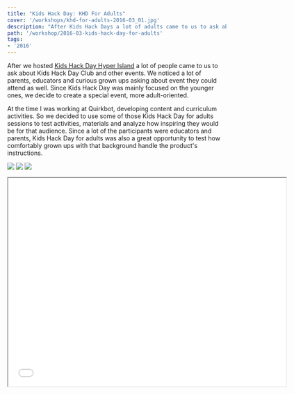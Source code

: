 ```yaml
---
title: "Kids Hack Day: KHD For Adults"
cover: '/workshops/khd-for-adults-2016-03_01.jpg'
description: "After Kids Hack Days a lot of adults came to us to ask about participation. We decide to create a special event only for them."
path: '/workshop/2016-03-kids-hack-day-for-adults'
tags:
- '2016'
---
```


After we hosted [Kids Hack Day Hyper Island](./workshop/2016-03-kids-hack-day-hyper-island) a lot of people came to us to ask about Kids Hack Day Club and other events. We noticed a lot of parents, educators and curious grown ups asking about event they could attend as well. Since Kids Hack Day was mainly focused on the younger ones, we decide to create a special event, more adult-oriented.

At the time I was working at Quirkbot, developing content and curriculum activities. So we decided to use some of those Kids Hack Day for adults sessions to test activities, materials and analyze how inspiring they would be for that audience. Since a lot of the participants were educators and parents, Kids Hack Day for adults was also a great opportunity to test how comfortably grown ups with that background handle the product's instructions.

![](./workshops/khd-for-adults-2016-03_01.jpg)
![](./workshops/khd-for-adults-2016-03_02.jpg)
![](./workshops/khd-for-adults-2016-03_03.jpg)

<iframe width="640" height="480" src="//www.youtube.com/embed/IbrmV32dptE" allowfullscreen></iframe>
